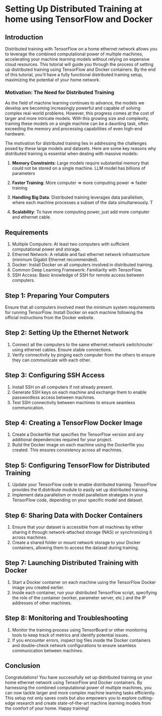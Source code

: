 # Setting Up Distributed Training at home using TensorFlow and Docker


## Introduction
Distributed training with TensorFlow on a home ethernet network allows you to leverage the combined computational power of multiple machines, accelerating your machine learning models without relying on expensive cloud resources. This tutorial will guide you through the process of setting up distributed training using TensorFlow and Docker containers. By the end of this tutorial, you'll have a fully functional distributed training setup, maximizing the potential of your home network.


### Motivation: The Need for Distributed Training
As the field of machine learning continues to advance, the models we develop are becoming increasingly powerful and capable of solving complex real-world problems. However, this progress comes at the cost of larger and more intricate models. With this growing size and complexity, training these models on a single machine can be a daunting task, often exceeding the memory and processing capabilities of even high-end hardware.


The motivation for distributed training lies in addressing the challenges posed by these large models and datasets. Here are some key reasons why distributed training is essential when dealing with massive models:


1. **Memory Constraints**: Large models require substantial memory that could not be stored on a single machine. LLM model has billions of parameters


2. **Faster Training**: More computer => more computing power => faster training


3. **Handling Big Data**: Distributed training leverages data parallelism, where each machine processes a subset of the data simultaneously. T
4. **Scalability**: To have more computing power, just add more computer and ethernet cable. 
## Requirements
1. Multiple Computers: At least two computers with sufficient computational power and storage.
2. Ethernet Network: A reliable and fast ethernet network infrastructure (minimum Gigabit Ethernet recommended).
3. Docker: Install Docker on all computers involved in distributed training.
4. Common Deep Learning Framework: Familiarity with TensorFlow.
5. SSH Access: Basic knowledge of SSH for remote access between computers.


## Step 1: Preparing Your Computers
Ensure that all computers involved meet the minimum system requirements for running TensorFlow. Install Docker on each machine following the official instructions from the Docker website.


## Step 2: Setting Up the Ethernet Network
1. Connect all the computers to the same ethernet network switch/router using ethernet cables. Ensure stable connections.
2. Verify connectivity by pinging each computer from the others to ensure they can communicate with each other.


## Step 3: Configuring SSH Access
1. Install SSH on all computers if not already present.
2. Generate SSH keys on each machine and exchange them to enable passwordless access between machines.
3. Test SSH connectivity between machines to ensure seamless communication.


## Step 4: Creating a TensorFlow Docker Image
1. Create a Dockerfile that specifies the TensorFlow version and any additional dependencies required for your project.
2. Build the Docker image on each machine using the Dockerfile you created. This ensures consistency across all machines.


## Step 5: Configuring TensorFlow for Distributed Training
1. Update your TensorFlow code to enable distributed training. TensorFlow provides the tf.distribute module to easily set up distributed training.
2. Implement data parallelism or model parallelism strategies in your TensorFlow code, depending on your specific model and dataset.


## Step 6: Sharing Data with Docker Containers
1. Ensure that your dataset is accessible from all machines by either sharing it through network-attached storage (NAS) or synchronizing it across machines.
2. Create a shared folder or mount network storage to your Docker containers, allowing them to access the dataset during training.


## Step 7: Launching Distributed Training with Docker
1. Start a Docker container on each machine using the TensorFlow Docker image you created earlier.
2. Inside each container, run your distributed TensorFlow script, specifying the role of the container (worker, parameter server, etc.) and the IP addresses of other machines.


## Step 8: Monitoring and Troubleshooting
1. Monitor the training process using TensorBoard or other monitoring tools to keep track of metrics and identify potential issues.
2. If you encounter errors, inspect log files inside the Docker containers and double-check network configurations to ensure seamless communication between machines.


## Conclusion
Congratulations! You have successfully set up distributed training on your home ethernet network using TensorFlow and Docker containers. By harnessing the combined computational power of multiple machines, you can now tackle larger and more complex machine learning tasks efficiently. This setup not only saves costs but also empowers you to explore cutting-edge research and create state-of-the-art machine learning models from the comfort of your home. Happy training!






